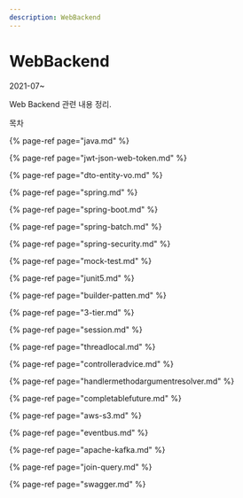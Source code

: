 ```yaml
---
description: WebBackend
---
```


# WebBackend

2021-07~

Web Backend 관련 내용 정리.

목차 

{% page-ref page="java.md" %}

{% page-ref page="jwt-json-web-token.md" %}

{% page-ref page="dto-entity-vo.md" %}

{% page-ref page="spring.md" %}

{% page-ref page="spring-boot.md" %}

{% page-ref page="spring-batch.md" %}

{% page-ref page="spring-security.md" %}

{% page-ref page="mock-test.md" %}

{% page-ref page="junit5.md" %}

{% page-ref page="builder-patten.md" %}

{% page-ref page="3-tier.md" %}

{% page-ref page="session.md" %}

{% page-ref page="threadlocal.md" %}

{% page-ref page="controlleradvice.md" %}

{% page-ref page="handlermethodargumentresolver.md" %}

{% page-ref page="completablefuture.md" %}

{% page-ref page="aws-s3.md" %}

{% page-ref page="eventbus.md" %}

{% page-ref page="apache-kafka.md" %}

{% page-ref page="join-query.md" %}

{% page-ref page="swagger.md" %}





